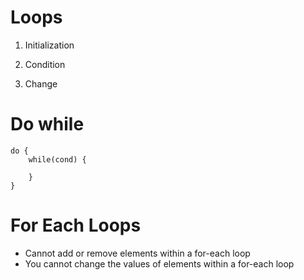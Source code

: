 # Loops

1. Initialization

2. Condition

3. Change

# Do while

````
do {
	while(cond) {

	}
}
````

# For Each Loops
- Cannot add or remove elements within a for-each loop
- You cannot change the values of elements within a for-each loop
